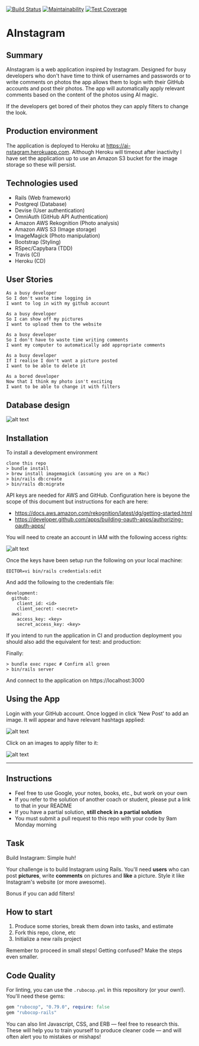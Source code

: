 [![Build Status](https://travis-ci.org/thielsen/instagram-challenge.svg?branch=master)](https://travis-ci.org/thielsen/instagram-challenge) [![Maintainability](https://api.codeclimate.com/v1/badges/7258f325b151a1e93d8b/maintainability)](https://codeclimate.com/github/thielsen/instagram-challenge/maintainability) [![Test Coverage](https://api.codeclimate.com/v1/badges/7258f325b151a1e93d8b/test_coverage)](https://codeclimate.com/github/thielsen/instagram-challenge/test_coverage)

AInstagram
===================

## Summary

AInstagram is a web application inspired by Instagram. Designed for busy developers who don't have time to think of usernames and passwords or to write comments on photos the app allows them to login with their GitHub accounts and post their photos. The app will automatically apply relevant comments based on the content of the photos using AI magic.

If the developers get bored of their photos they can apply filters to change the look.

## Production environment

The application is deployed to Heroku at https://ai-nstagram.herokuapp.com. Although Heroku will timeout after inactivity I have set the application up to use an Amazon S3 bucket for the image storage so these will persist.

## Technologies used

- Rails (Web framework)
- Postgreql (Database)
- Devise (User authentication)
- OmniAuth (GitHub API Authentication)
- Amazon AWS Rekognition (Photo analysis)
- Amazon AWS S3 (Image storage)
- ImageMagick (Photo manipulation)
- Bootstrap (Styling)
- RSpec/Capybara (TDD)
- Travis (CI)
- Heroku (CD)

## User Stories

```
As a busy developer
So I don't waste time logging in
I want to log in with my github account
```
```
As a busy developer
So I can show off my pictures
I want to upload them to the website
```
```
As a busy developer
So I don't have to waste time writing comments
I want my computer to automatically add appropriate comments
```
```
As a busy developer
If I realise I don't want a picture posted
I want to be able to delete it
```
```
As a bored developer
Now that I think my photo isn't exciting
I want to be able to change it with filters
```
## Database design

![alt text](https://github.com/thielsen/instagram-challenge/blob/master/dbdesign.png "")

## Installation

To install a development environment

```
clone this repo
> bundle install
> brew install imagemagick (assuming you are on a Mac)
> bin/rails db:create
> bin/rails db:migrate
```
API keys are needed for AWS and GitHub. Configuration here is beyone the scope of this document but instructions for each are here:

- https://docs.aws.amazon.com/rekognition/latest/dg/getting-started.html
- https://developer.github.com/apps/building-oauth-apps/authorizing-oauth-apps/

You will need to create an account in IAM with the following access rights:

![alt text](https://github.com/thielsen/instagram-challenge/blob/master/aws_iam.png "")

Once the keys have been setup run the following on your local machine:

```
EDITOR=vi bin/rails credentials:edit
```

And add the following to the credentials file:

```
development:
  github:
    client_id: <id>
    client_secret: <secret>
  aws:
    access_key: <key>
    secret_access_key: <key>
```

If you intend to run the application in CI and production deployment you should also add the equivalent for test: and production:

Finally:

```
> bundle exec rspec # Confirm all green
> bin/rails server
```

And connect to the application on https://localhost:3000

## Using the App

Login with your GitHub account. Once logged in click 'New Post' to add an image. It will appear and have relevant hashtags applied:

![alt text](https://github.com/thielsen/instagram-challenge/blob/master/hashtag.png "")

Click on an images to apply filter to it:

![alt text](https://github.com/thielsen/instagram-challenge/blob/master/filters.png "")











---------------------------------------------------------------------

## Instructions

* Feel free to use Google, your notes, books, etc., but work on your own
* If you refer to the solution of another coach or student, please put a link to that in your README
* If you have a partial solution, **still check in a partial solution**
* You must submit a pull request to this repo with your code by 9am Monday morning

## Task

Build Instagram: Simple huh!

Your challenge is to build Instagram using Rails. You'll need **users** who can post **pictures**, write **comments** on pictures and **like** a picture. Style it like Instagram's website (or more awesome).

Bonus if you can add filters!

## How to start

1. Produce some stories, break them down into tasks, and estimate
2. Fork this repo, clone, etc
3. Initialize a new rails project

Remember to proceed in small steps! Getting confused? Make the steps even smaller.

## Code Quality

For linting, you can use the `.rubocop.yml` in this repository (or your own!).
You'll need these gems:

```ruby
gem "rubocop", "0.79.0", require: false
gem "rubocop-rails"
```

You can also lint Javascript, CSS, and ERB — feel free to research this. These
will help you to train yourself to produce cleaner code — and will often alert
you to mistakes or mishaps!
